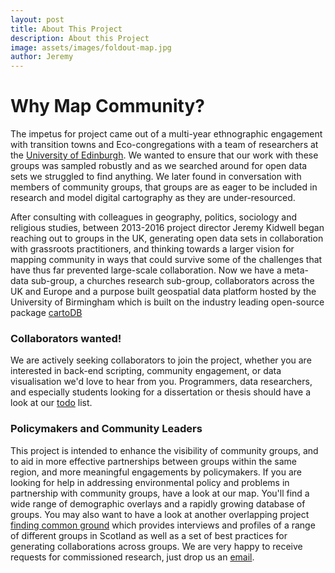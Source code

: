 ```yaml
---
layout: post
title: About This Project
description: About this Project
image: assets/images/foldout-map.jpg
author: Jeremy
---
```


# Why Map Community? #

The impetus for project came out of a multi-year ethnographic engagement with transition towns and Eco-congregations with a team of researchers at the [University of Edinburgh](http://ancestraltime.org.uk). We wanted to ensure that our work with these groups was sampled robustly and as we searched around for open data sets we struggled to find anything. We later found in conversation with members of community groups, that groups are as eager to be included in research and model digital cartography as they are under-resourced.

After consulting with colleagues in geography, politics, sociology and religious studies, between 2013-2016 project director Jeremy Kidwell began reaching out to groups in the UK, generating open data sets in collaboration with grassroots practitioners, and thinking towards a larger vision for mapping community in ways that could survive some of the challenges that have thus far prevented large-scale collaboration. Now we have a meta-data sub-group, a churches research sub-group, collaborators across the UK and Europe and a purpose built geospatial data platform hosted by the University of Birmingham which is built on the industry leading open-source package [cartoDB](https://carto.com)

### Collaborators wanted!

We are actively seeking collaborators to join the project, whether you are interested in back-end scripting, community engagement, or data visualisation we'd love to hear from you. Programmers, data researchers, and especially students looking for a dissertation or thesis should have a look at our [todo](http://mapping.community/todo.html) list.

### Policymakers and Community Leaders

This project is intended to enhance the visibility of community groups, and to aid in more effective partnerships between groups within the same region, and more meaningful engagements by policymakers. If you are looking for help in addressing environmental policy and problems in partnership with community groups, have a look at our map. You'll find a wide range of demographic overlays and a rapidly growing database of groups. You may also want to have a look at another overlapping project [finding common ground](http://findcommonground.uk) which provides interviews and profiles of a range of different groups in Scotland as well as a set of best practices for generating collaborations across groups. We are very happy to receive requests for commissioned research, just drop us an [email](mailto:j.kidwell@bham.ac.uk).
